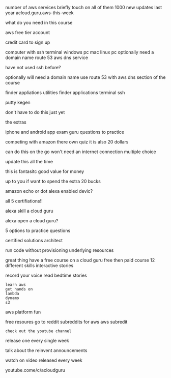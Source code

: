 number of aws services
briefly touch on all of them
1000 new updates last  year
    acloud.guru.aws-this-week

what do you need in this course

aws free tier account

credit card to sign up

computer with ssh terminal
    windows pc mac linux pc
optionally need a domain name
    route 53 aws dns service

have not used ssh before?

optionally will need a domain name
use route 53 with aws
	dns section of the course

finder 
appliations 
	utilities
		finder
            applications
            terminal
			ssh

putty kegen

don't have to do this just yet

the extras

iphone and android app
	exam guru
	questions to practice

competing with amazon there own quiz it is also 20 dollars


can do this on the go won't need an internet connection multiple choice

update this all the time

this is fantasitc 
good value for money

up to you if want to spend the extra 20 bucks

amazon echo or dot
	alexa enabled devic?

all 5 certifiations!!

alexa skill
	a cloud guru

alexa open a cloud guru?


5 options to practice questions

certified solutions architect

run code without provisioning underlying resources

great thing have a free course on a cloud guru 
	free 
	then paid course 12 different skills
	interactive stories

record your voice
	read bedtime stories

	learn aws
	get hands on
	lambda
	dynamo
	s3

aws platform fun


free resoures go to reddit
subreddits for aws
	aws subredit

	check out the youtube channel
release one every single week

talk about the reinvent announcements

watch on video released every week

youtube.come/c/acloudguru
